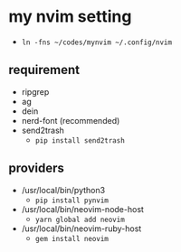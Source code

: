 # my nvim setting

-   `ln -fns ~/codes/mynvim ~/.config/nvim`

## requirement

-   ripgrep
-   ag
-   dein
-   nerd-font (recommended)
-   send2trash
    -   `pip install send2trash`

## providers

-   /usr/local/bin/python3
    -   `pip install pynvim`
-   /usr/local/bin/neovim-node-host
    -   `yarn global add neovim`
-   /usr/local/bin/neovim-ruby-host
    -   `gem install neovim`
